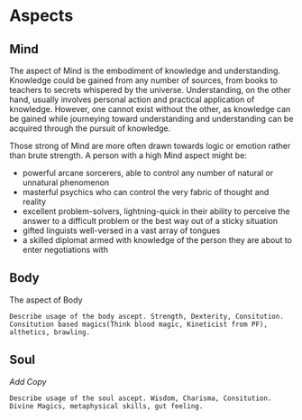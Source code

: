 # Aspects

## Mind
The aspect of Mind is the embodiment of knowledge and understanding. Knowledge could be gained from any number of sources, from books to teachers to secrets whispered by the universe. Understanding, on the other hand, usually involves personal action and practical application of knowledge. However, one cannot exist without the other, as knowledge can be gained while journeying toward understanding and understanding can be acquired through the pursuit of knowledge.

Those strong of Mind are more often drawn towards logic or emotion rather than brute strength. A person with a high Mind aspect might be:
* powerful arcane sorcerers, able to control any number of natural or unnatural phenomenon
* masterful psychics who can control the very fabric of thought and reality
* excellent problem-solvers, lightning-quick in their ability to perceive the answer to a difficult problem or the best way out of a sticky situation
* gifted linguists well-versed in a vast array of tongues
* a skilled diplomat armed with knowledge of the person they are about to enter negotiations with

## Body
The aspect of Body
```
Describe usage of the body ascept. Strength, Dexterity, Consitution.
Consitution based magics(Think blood magic, Kineticist from PF), althetics, brawling.
```

## Soul
*Add Copy*
```
Describe usage of the soul ascept. Wisdom, Charisma, Consitution.
Divine Magics, metaphysical skills, gut feeling. 
```
<!--stackedit_data:
eyJoaXN0b3J5IjpbLTEyODExNjAzOTcsLTEyNTQ3MTQ0MCwtMT
Q1NDkxNzcwLC0xNjA2NjU1ODQ1LDcwMTM3NDI3MSwxOTIzMzk5
NDk1LC0xMzk0NDA0MzMwLDEwMTIzNzA2NDFdfQ==
-->